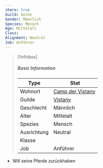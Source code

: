 ```yaml
---
share: true
Guild: keine
Gender: Männlich
Species: Mensch
Age: Mittelalt
Class: 
Alignment: Neutral
Job: Anführer
---
```


>[!infobox]
>##### Basic Information
>Type | Stat |
>----  | ----  |
> Wohnort | [Camp der Vistany](../Places/D%C3%B6rfer/Camp%20der%20Vistany.md) |
> Guilde | [Vistany](./Guilds/Vistany.md) |
> Geschlecht | Männlich |
> Alter | Mittelalt |
> Spezies | Mensch |
> Ausrichtung | Neutral |
> Klasse |  |
> Job | Anführer |

- Will seine Pferde zurückhaben